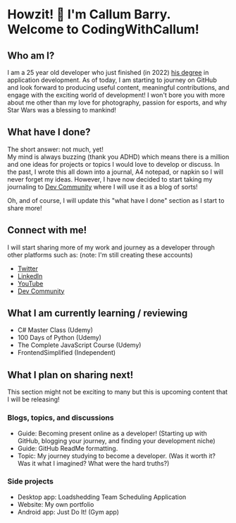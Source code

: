 # Howzit! 👋 I'm Callum Barry. Welcome to CodingWithCallum! #
## Who am I? ##
I am a 25 year old developer who just finished (in 2022) [his degree](https://www.varsitycollege.co.za/programmes/full-time/bachelor-of-technology-information-studies) in application development. As of today, I am starting to journey on GitHub and look forward to producing useful content, meaningful contributions, and engage with the exciting world of development! I won't bore you with more about me other than my love for photography, passion for esports, and why Star Wars was a blessing to mankind!

## What have I done? ##
The short answer: not much, yet!  <!-- line break-->  
My mind is always buzzing (thank you ADHD) which means there is a million and one ideas for projects or topics I would love to develop or discuss. In the past, I wrote this all down into a journal, A4 notepad, or napkin so I will never forget my ideas. However, I have now decided to start taking my journaling to [Dev Community][dev] where I will use it as a blog of sorts!

Oh, and of course, I will update this "what have I done" section as I start to share more!

## Connect with me! ##
I will start sharing more of my work and journey as a developer through other platforms such as: (note: I'm still creating these accounts)
+ [Twitter][twi]
+ [LinkedIn][lin]
+ [YouTube][yt]
+ [Dev Community][dev]

## What I am currently learning / reviewing ##

+ C# Master Class (Udemy)
+ 100 Days of Python (Udemy)
+ The Complete JavaScript Course (Udemy)
+ FrontendSimplified (Independent)

## What I plan on sharing next! ##
This section might not be exciting to many but this is upcoming content that I will be releasing!  
### Blogs, topics, and discussions
+ Guide: Becoming present online as a developer! (Starting up with GitHub, blogging your journey, and finding your development niche)
+ Guide: GitHub ReadMe formatting.
+ Topic: My journey studying to become a developer. (Was it worth it? Was it what I imagined? What were the hard truths?)

### Side projects
+ Desktop app: Loadshedding Team Scheduling Application
+ Website: My own portfolio 
+ Android app: Just Do It! (Gym app)

[dev]:https://dev.to/codingwithcallum
[yt]:https://www.youtube.com/
[twi]:https://twitter.com/CodeCallum
[lin]:https://www.linkedin.com/in/codingwithcallum/

<!--
**CodingWithCallum/CodingWithCallum** is a ✨ _special_ ✨ repository because its `README.md` (this file) appears on your GitHub profile.

Here are some ideas to get you started:

- 🔭 I’m currently working on ...
- 🌱 I’m currently learning ...
- 👯 I’m looking to collaborate on ...
- 🤔 I’m looking for help with ...
- 💬 Ask me about ...
- 📫 How to reach me: ...
- 😄 Pronouns: ...
- ⚡ Fun fact: ...
-->
